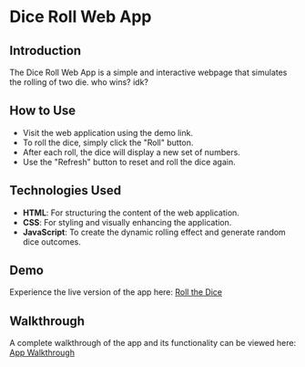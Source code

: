 # Dice Roll Web App

## Introduction
The Dice Roll Web App is a simple and interactive webpage that simulates the rolling of two die. who wins? idk?

## How to Use
- Visit the web application using the demo link.
- To roll the dice, simply click the "Roll" button.
- After each roll, the dice will display a new set of numbers.
- Use the "Refresh" button to reset and roll the dice again.

## Technologies Used
- **HTML**: For structuring the content of the web application.
- **CSS**: For styling and visually enhancing the application.
- **JavaScript**: To create the dynamic rolling effect and generate random dice outcomes.

## Demo
Experience the live version of the app here: [Roll the Dice](https://floresloyd.github.io/DiceRoll/)

## Walkthrough
A complete walkthrough of the app and its functionality can be viewed here: [App Walkthrough](https://clipchamp.com/watch/SK5hf3H5zhV)


